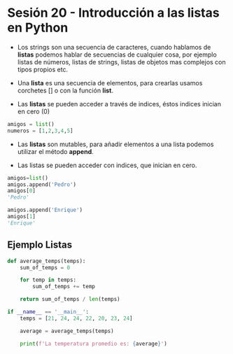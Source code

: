 # Sesión 20 - Introducción a las listas en Python

* Los strings son una secuencia de caracteres, cuando hablamos de **listas** podemos hablar de secuencias de cualquier cosa, por ejemplo listas de números, listas de strings, listas de objetos mas complejos con tipos propios etc.

* Una **lista** es una secuencia de elementos, para crearlas usamos corchetes [] o con la función **list**.

* Las **listas** se pueden acceder a través de indices, éstos indices inician en cero (0)

```python
amigos = list()
numeros = [1,2,3,4,5]
```

* Las **listas** son mutables, para añadir elementos a una lista podemos utilizar el método **append**.

* Las listas se pueden acceder con indices, que inician en cero.

```python
amigos=list()
amigos.append('Pedro')
amigos[0]
'Pedro'

amigos.append('Enrique')
amigos[1]
'Enrique'
```
## Ejemplo Listas

```python
def average_temps(temps):
    sum_of_temps = 0

    for temp in temps:
        sum_of_temps += temp

    return sum_of_temps / len(temps)

if __name__ == '__main__':
    temps = [21, 24, 24, 22, 20, 23, 24]

    average = average_temps(temps)

    print(f'La temperatura promedio es: {average}')
```